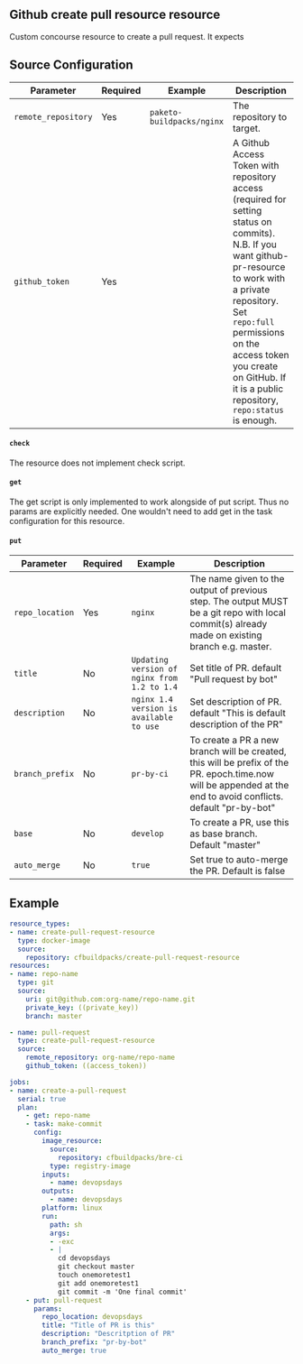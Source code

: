 ## Github create pull resource resource

Custom concourse resource to create a pull request. It expects 

## Source Configuration

| Parameter                   | Required | Example                          | Description                                                                                                                                                                                                                                                                                |
|-----------------------------|----------|----------------------------------|--------------------------------------------------------------------------------------------------------------------------------------------------------------------------------------------------------------------------------------------------------------------------------------------|
| `remote_repository`         | Yes      | `paketo-buildpacks/nginx`       | The repository to target.                                                                                                                                                                                                                                                                  |
| `github_token`              | Yes      |                                  | A Github Access Token with repository access (required for setting status on commits). N.B. If you want github-pr-resource to work with a private repository. Set `repo:full` permissions on the access token you create on GitHub. If it is a public repository, `repo:status` is enough. |

#### `check`

The resource does not implement check script. 

#### `get`

The get script is only implemented to work alongside of put script. Thus no params are explicitly needed. One wouldn't need to add get in the task configuration for this resource. 

#### `put`

| Parameter                  | Required | Example                                    | Description                                                                                                                                                    |
|----------------------------|----------|--------------------------------------------|----------------------------------------------------------------------------------------------------------------------------------------------------------------|
| `repo_location`            | Yes      | `nginx`                                    | The name given to the output of previous step. The output MUST be a git repo with local commit(s) already made on existing branch e.g. master.                 |
| `title`                    | No       | `Updating version of nginx from 1.2 to 1.4`| Set title of PR. default "Pull request by bot"                                                                                                                 |
| `description`              | No       | `nginx 1.4 version is available to use`    | Set description of PR. default "This is default description of the PR"                                                                                         |                                                                               |
| `branch_prefix`            | No       | `pr-by-ci`                                 | To create a PR a new branch will be created, this will be prefix of the PR. epoch.time.now will be appended at the end to avoid conflicts. default "pr-by-bot" |
| `base`                     | No       | `develop`                                  | To create a PR, use this as base branch. Default "master"                                                                                                      |
| `auto_merge`               | No       | `true`                                     | Set true to auto-merge the PR. Default is false                                                                                                                |


## Example

```yaml
resource_types:
- name: create-pull-request-resource
  type: docker-image
  source:
    repository: cfbuildpacks/create-pull-request-resource
resources:
- name: repo-name
  type: git
  source:
    uri: git@github.com:org-name/repo-name.git
    private_key: ((private_key))
    branch: master

- name: pull-request
  type: create-pull-request-resource
  source:
    remote_repository: org-name/repo-name
    github_token: ((access_token))

jobs:
- name: create-a-pull-request
  serial: true
  plan:
    - get: repo-name
    - task: make-commit
      config:
        image_resource:
          source:
            repository: cfbuildpacks/bre-ci
          type: registry-image
        inputs:
          - name: devopsdays
        outputs:
          - name: devopsdays
        platform: linux
        run:
          path: sh
          args:
          - -exc
          - |
            cd devopsdays
            git checkout master
            touch onemoretest1
            git add onemoretest1
            git commit -m 'One final commit'
    - put: pull-request
      params:
        repo_location: devopsdays
        title: "Title of PR is this"
        description: "Descritption of PR"
        branch_prefix: "pr-by-bot"
        auto_merge: true
```
